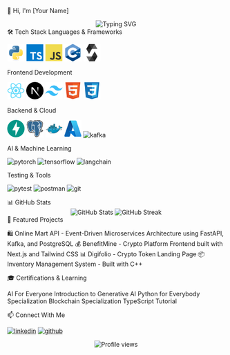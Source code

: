 👋 Hi, I'm [Your Name]
<div align="center">
  <img src="https://readme-typing-svg.demolab.com?font=Fira+Code&pause=1000&random=false&width=435&lines=Full+Stack+Developer;AI+%26+Blockchain+Enthusiast;Cloud+Native+Developer" alt="Typing SVG" />
</div>
🛠️ Tech Stack
Languages & Frameworks
<p align="left">
  <img src="https://raw.githubusercontent.com/devicons/devicon/master/icons/python/python-original.svg" alt="python" width="40" height="40"/>
  <img src="https://raw.githubusercontent.com/devicons/devicon/master/icons/typescript/typescript-original.svg" alt="typescript" width="40" height="40"/>
  <img src="https://raw.githubusercontent.com/devicons/devicon/master/icons/javascript/javascript-original.svg" alt="javascript" width="40" height="40"/>
  <img src="https://raw.githubusercontent.com/devicons/devicon/master/icons/cplusplus/cplusplus-original.svg" alt="cplusplus" width="40" height="40"/>
  <img src="https://raw.githubusercontent.com/devicons/devicon/master/icons/solidity/solidity-original.svg" alt="solidity" width="40" height="40"/>
</p>
Frontend Development
<p align="left">
  <img src="https://raw.githubusercontent.com/devicons/devicon/master/icons/react/react-original.svg" alt="react" width="40" height="40"/>
  <img src="https://raw.githubusercontent.com/devicons/devicon/master/icons/nextjs/nextjs-original.svg" alt="nextjs" width="40" height="40"/>
  <img src="https://raw.githubusercontent.com/devicons/devicon/master/icons/tailwindcss/tailwindcss-plain.svg" alt="tailwind" width="40" height="40"/>
  <img src="https://raw.githubusercontent.com/devicons/devicon/master/icons/html5/html5-original.svg" alt="html5" width="40" height="40"/>
  <img src="https://raw.githubusercontent.com/devicons/devicon/master/icons/css3/css3-original.svg" alt="css3" width="40" height="40"/>
</p>
Backend & Cloud
<p align="left">
  <img src="https://raw.githubusercontent.com/devicons/devicon/master/icons/fastapi/fastapi-original.svg" alt="fastapi" width="40" height="40"/>
  <img src="https://raw.githubusercontent.com/devicons/devicon/master/icons/postgresql/postgresql-original.svg" alt="postgresql" width="40" height="40"/>
  <img src="https://raw.githubusercontent.com/devicons/devicon/master/icons/docker/docker-original.svg" alt="docker" width="40" height="40"/>
  <img src="https://raw.githubusercontent.com/devicons/devicon/master/icons/azure/azure-original.svg" alt="azure" width="40" height="40"/>
  <img src="https://raw.githubusercontent.com/devicons/devicon/master/icons/kafka/kafka-original.svg" alt="kafka" width="40" height="40"/>
</p>
AI & Machine Learning
<p align="left">
  <img src="https://raw.githubusercontent.com/simple-icons/simple-icons/master/icons/pytorch/pytorch.svg" alt="pytorch" width="40" height="40"/>
  <img src="https://raw.githubusercontent.com/simple-icons/simple-icons/master/icons/tensorflow/tensorflow.svg" alt="tensorflow" width="40" height="40"/>
  <img src="https://raw.githubusercontent.com/simple-icons/simple-icons/master/icons/langchain/langchain.svg" alt="langchain" width="40" height="40"/>
</p>
Testing & Tools
<p align="left">
  <img src="https://raw.githubusercontent.com/simple-icons/simple-icons/master/icons/pytest/pytest.svg" alt="pytest" width="40" height="40"/>
  <img src="https://raw.githubusercontent.com/simple-icons/simple-icons/master/icons/postman/postman.svg" alt="postman" width="40" height="40"/>
  <img src="https://raw.githubusercontent.com/simple-icons/simple-icons/master/icons/git/git.svg" alt="git" width="40" height="40"/>
</p>
📊 GitHub Stats
<div align="center">
  <img src="https://github-readme-stats.vercel.app/api?username=YOUR_USERNAME&show_icons=true&theme=radical" alt="GitHub Stats" />
  <img src="https://github-readme-streak-stats.herokuapp.com/?user=YOUR_USERNAME&theme=radical" alt="GitHub Streak" />
</div>
🌟 Featured Projects

🛍️ Online Mart API - Event-Driven Microservices Architecture using FastAPI, Kafka, and PostgreSQL
💰 BenefitMine - Crypto Platform Frontend built with Next.js and Tailwind CSS
📊 Digifolio - Crypto Token Landing Page
📦 Inventory Management System - Built with C++

🎓 Certifications & Learning

AI For Everyone
Introduction to Generative AI
Python for Everybody Specialization
Blockchain Specialization
TypeScript Tutorial

📫 Connect With Me
<p align="left">
  <a href="https://linkedin.com/in/YOUR_LINKEDIN" target="_blank"><img src="https://raw.githubusercontent.com/rahuldkjain/github-profile-readme-generator/master/src/images/icons/Social/linked-in-alt.svg" alt="linkedin" height="30" width="40" /></a>
  <a href="https://github.com/YOUR_GITHUB" target="_blank"><img src="https://raw.githubusercontent.com/rahuldkjain/github-profile-readme-generator/master/src/images/icons/Social/github.svg" alt="github" height="30" width="40" /></a>
</p>

<div align="center">
  <img src="https://komarev.com/ghpvc/?username=YOUR_USERNAME&label=Profile%20views&color=0e75b6&style=flat" alt="Profile views" />
</div>
